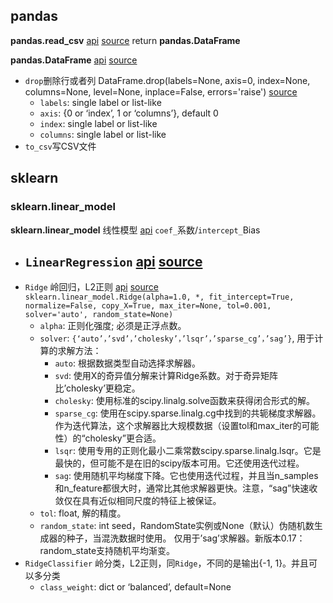 ## pandas

**pandas.read_csv** [api](https://pandas.pydata.org/pandas-docs/stable/reference/api/pandas.read_csv.html) [source](https://github.com/pandas-dev/pandas/blob/v1.3.1/pandas/io/parsers/readers.py#L491-L586) return **pandas.DataFrame**

**pandas.DataFrame** [api](https://pandas.pydata.org/docs/reference/api/pandas.DataFrame.html) [source](https://github.com/pandas-dev/pandas/blob/v1.3.1/pandas/core/frame.py#L456-L10748)
- `drop`删除行或者列 DataFrame.drop(labels=None, axis=0, index=None, columns=None, level=None, inplace=False, errors='raise') [source](https://github.com/pandas-dev/pandas/blob/v1.3.1/pandas/core/frame.py#L4769-L4909)
    - `labels`: single label or list-like
    - `axis`: {0 or ‘index’, 1 or ‘columns’}, default 0
    - `index`: single label or list-like
    - `columns`: single label or list-like
- `to_csv`写CSV文件

## sklearn

### sklearn.linear_model

**sklearn.linear_model** 线性模型 [api](https://scikit-learn.org/stable/modules/linear_model.html) `coef_`系数/`intercept_`Bias

- `LinearRegression` [api](https://scikit-learn.org/stable/modules/generated/sklearn.linear_model.LinearRegression.html#sklearn.linear_model.LinearRegression) [source](https://github.com/scikit-learn/scikit-learn/blob/2beed5584/sklearn/linear_model/_base.py#L391)
    - 
- `Ridge` 岭回归，L2正则 [api](https://scikit-learn.org/stable/modules/generated/sklearn.linear_model.Ridge.html#sklearn.linear_model.Ridge) [source](https://github.com/scikit-learn/scikit-learn/blob/2beed5584/sklearn/linear_model/_ridge.py#L603) `sklearn.linear_model.Ridge(alpha=1.0, *, fit_intercept=True, normalize=False, copy_X=True, max_iter=None, tol=0.001, solver='auto', random_state=None)`
    - `alpha`: 正则化强度; 必须是正浮点数。
    - `solver`: `{‘auto’，’svd’，’cholesky’，’lsqr’，’sparse_cg’，’sag’}`, 用于计算的求解方法：
        - `auto`: 根据数据类型自动选择求解器。
        - `svd`: 使用X的奇异值分解来计算Ridge系数。对于奇异矩阵比’cholesky’更稳定。
        - `cholesky`: 使用标准的scipy.linalg.solve函数来获得闭合形式的解。
        - `sparse_cg`: 使用在scipy.sparse.linalg.cg中找到的共轭梯度求解器。作为迭代算法，这个求解器比大规模数据（设置tol和max_iter的可能性）的“cholesky”更合适。
        - `lsqr`: 使用专用的正则化最小二乘常数scipy.sparse.linalg.lsqr。它是最快的，但可能不是在旧的scipy版本可用。它还使用迭代过程。
        - `sag`: 使用随机平均梯度下降。它也使用迭代过程，并且当n_samples和n_feature都很大时，通常比其他求解器更快。注意，“sag”快速收敛仅在具有近似相同尺度的特征上被保证。
    - `tol`: float, 解的精度。
    - `random_state`: int seed，RandomState实例或None（默认）伪随机数生成器的种子，当混洗数据时使用。 仅用于’sag’求解器。新版本0.17：random_state支持随机平均渐变。
- `RidgeClassifier` 岭分类，L2正则，同`Ridge`，不同的是输出{-1, 1}。并且可以多分类
    - `class_weight`: dict or ‘balanced’, default=None
